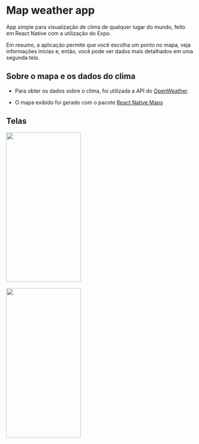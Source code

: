 # Map weather app

App simple para visualização de clima de qualquer lugar do mundo, feito em React Native com a utilização do Expo.

Em resumo, a aplicação permite que você escolha um ponto no mapa, veja informações inicias e, então, você pode ver dados mais detalhados em uma segunda tela.

## Sobre o mapa e os dados do clima

- Para obter os dados sobre o clima, foi utilizada a API do [OpenWeather](https://openweathermap.org).

- O mapa exibido foi gerado com o pacote [React Native Maps](https://github.com/react-native-community/react-native-maps)

## Telas

<img  width="200" height="400" src="https://user-images.githubusercontent.com/51488383/78365629-57142d00-758d-11ea-91b9-43ec41d42a7c.png"><span style="padding-left:2px"></span>

<img  width="200" height="400" src="https://user-images.githubusercontent.com/51488383/78365652-5e3b3b00-758d-11ea-99a3-786167f1e88d.png"><span style="padding-left:2px"></span>
